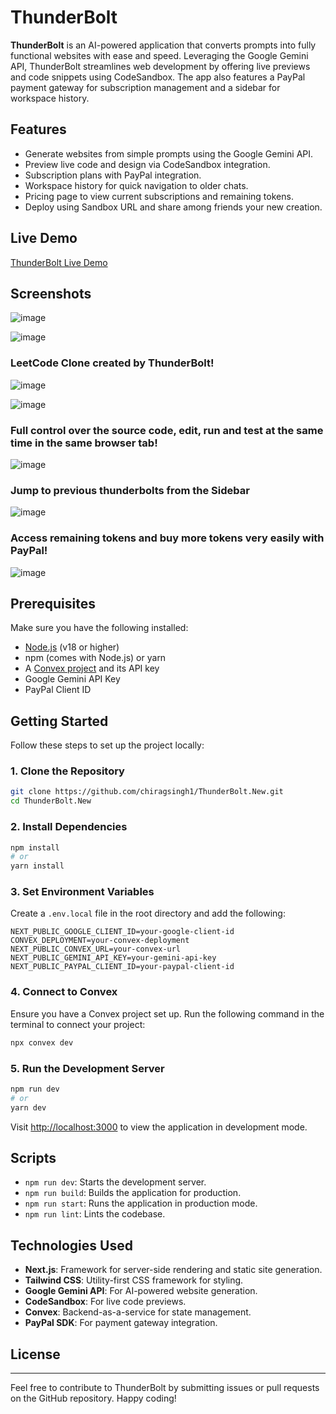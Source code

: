 # ThunderBolt

**ThunderBolt** is an AI-powered application that converts prompts into fully functional websites with ease and speed. Leveraging the Google Gemini API, ThunderBolt streamlines web development by offering live previews and code snippets using CodeSandbox. The app also features a PayPal payment gateway for subscription management and a sidebar for workspace history.

## Features
- Generate websites from simple prompts using the Google Gemini API.
- Preview live code and design via CodeSandbox integration.
- Subscription plans with PayPal integration.
- Workspace history for quick navigation to older chats.
- Pricing page to view current subscriptions and remaining tokens.
- Deploy using Sandbox URL and share among friends your new creation.

## Live Demo
[ThunderBolt Live Demo](https://thunder-bolt-new.vercel.app/)

## Screenshots
![image](https://github.com/user-attachments/assets/948522a0-49ea-4006-a1b4-319e06b63287)

![image](https://github.com/user-attachments/assets/b9de38bb-7727-4b92-a1dc-de1070eab60e)

### LeetCode Clone created by ThunderBolt!
![image](https://github.com/user-attachments/assets/85a59f4a-5aa6-47f1-9457-488770dd3600)

![image](https://github.com/user-attachments/assets/0a1d2a81-9814-4ac1-924f-bb94e270fd47)

### Full control over the source code, edit, run and test at the same time in the same browser tab!
![image](https://github.com/user-attachments/assets/c1cf5e82-474f-4de7-ad57-9775f36759c1)

### Jump to previous thunderbolts from the Sidebar
![image](https://github.com/user-attachments/assets/032a1528-cd98-4dc0-a5d3-6a867388bf1f)

### Access remaining tokens and buy more tokens very easily with PayPal!
![image](https://github.com/user-attachments/assets/385d8fe3-8e97-4d05-96f2-fcb4a8cc5c67)

## Prerequisites
Make sure you have the following installed:
- [Node.js](https://nodejs.org/) (v18 or higher)
- npm (comes with Node.js) or yarn
- A [Convex project](https://convex.dev/) and its API key
- Google Gemini API Key
- PayPal Client ID

## Getting Started

Follow these steps to set up the project locally:

### 1. Clone the Repository
```bash
git clone https://github.com/chiragsingh1/ThunderBolt.New.git
cd ThunderBolt.New
```

### 2. Install Dependencies
```bash
npm install
# or
yarn install
```

### 3. Set Environment Variables
Create a `.env.local` file in the root directory and add the following:
```env
NEXT_PUBLIC_GOOGLE_CLIENT_ID=your-google-client-id
CONVEX_DEPLOYMENT=your-convex-deployment
NEXT_PUBLIC_CONVEX_URL=your-convex-url
NEXT_PUBLIC_GEMINI_API_KEY=your-gemini-api-key
NEXT_PUBLIC_PAYPAL_CLIENT_ID=your-paypal-client-id
```

### 4. Connect to Convex
Ensure you have a Convex project set up. Run the following command in the terminal to connect your project:
```bash
npx convex dev
```

### 5. Run the Development Server
```bash
npm run dev
# or
yarn dev
```

Visit [http://localhost:3000](http://localhost:3000) to view the application in development mode.

## Scripts
- `npm run dev`: Starts the development server.
- `npm run build`: Builds the application for production.
- `npm run start`: Runs the application in production mode.
- `npm run lint`: Lints the codebase.

## Technologies Used
- **Next.js**: Framework for server-side rendering and static site generation.
- **Tailwind CSS**: Utility-first CSS framework for styling.
- **Google Gemini API**: For AI-powered website generation.
- **CodeSandbox**: For live code previews.
- **Convex**: Backend-as-a-service for state management.
- **PayPal SDK**: For payment gateway integration.

## License

---
Feel free to contribute to ThunderBolt by submitting issues or pull requests on the GitHub repository. Happy coding!

